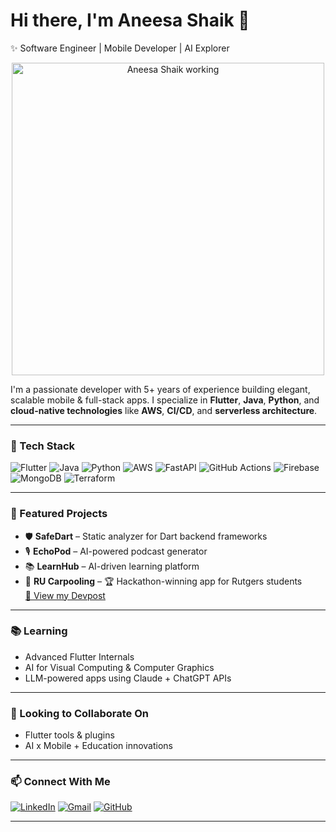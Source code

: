 # Hi there, I'm Aneesa Shaik 👋  
✨ Software Engineer | Mobile Developer | AI Explorer  

<p align="center">
  <img src="https://github.com/aneesa2023/aneesa2023/blob/main/pic.png" alt="Aneesa Shaik working" width="500"/>
</p>

I'm a passionate developer with 5+ years of experience building elegant, scalable mobile & full-stack apps. I specialize in **Flutter**, **Java**, **Python**, and **cloud-native technologies** like **AWS**, **CI/CD**, and **serverless architecture**.

---

### 🔧 Tech Stack
![Flutter](https://img.shields.io/badge/-Flutter-blue?logo=flutter)
![Java](https://img.shields.io/badge/-Java-red?logo=java)
![Python](https://img.shields.io/badge/-Python-yellow?logo=python)
![AWS](https://img.shields.io/badge/-AWS-orange?logo=amazonaws)
![FastAPI](https://img.shields.io/badge/-FastAPI-green?logo=fastapi)
![GitHub Actions](https://img.shields.io/badge/-GitHub_Actions-2088FF?logo=githubactions)
![Firebase](https://img.shields.io/badge/-Firebase-ffca28?logo=firebase)
![MongoDB](https://img.shields.io/badge/-MongoDB-47A248?logo=mongodb)
![Terraform](https://img.shields.io/badge/-Terraform-623CE4?logo=terraform)

---

### 🚀 Featured Projects
- 🛡️ **SafeDart** – Static analyzer for Dart backend frameworks  
- 🎙️ **EchoPod** – AI-powered podcast generator  
- 📚 **LearnHub** – AI-driven learning platform  
- 🚗 **RU Carpooling** – 🏆 Hackathon-winning app for Rutgers students  
[🔗 View my Devpost](https://devpost.com/aneesask57)

---

### 📚 Learning
- Advanced Flutter Internals  
- AI for Visual Computing & Computer Graphics  
- LLM-powered apps using Claude + ChatGPT APIs  

---

### 🤝 Looking to Collaborate On
- Flutter tools & plugins  
- AI x Mobile + Education innovations  

---

### 📫 Connect With Me

[![LinkedIn](https://img.shields.io/badge/-LinkedIn-blue?logo=linkedin&style=flat)](https://www.linkedin.com/in/aneesa-sk/)
[![Gmail](https://img.shields.io/badge/-Gmail-red?logo=gmail&style=flat)](mailto:aneesask57@gmail.com)
[![GitHub](https://img.shields.io/badge/-GitHub-black?logo=github&style=flat)](https://github.com/aneesa2023)

---
